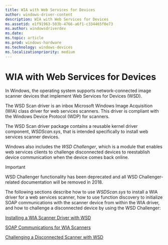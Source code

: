 ```yaml
---
title: WIA with Web Services for Devices
author: windows-driver-content
description: WIA with Web Services for Devices
ms.assetid: e1f91963-503b-4766-a6f1-c334465f0e73
ms.author: windowsdriverdev
ms.date:
ms.topic: article
ms.prod: windows-hardware
ms.technology: windows-devices
ms.localizationpriority: medium
---
```


# WIA with Web Services for Devices


In Windows, the operating system supports network-connected image scanner devices that implement Web Services for Devices (WSD).

The WSD Scan driver is an inbox Microsoft Windows Image Acquisition (WIA) class driver for web services scanners. This driver is compliant with the Windows Device Protocol (WDP) for scanners.

The WSD Scan driver package contains a reusable kernel driver component, *WSDScan.sys*, that is intended specifically to install web services scanner devices. 

Windows also includes the *WSD Challenger*, which is a module that enables web services clients to challenge disconnected devices to reestablish device communication when the device comes back online.

> [!IMPORTANT]  
> WSD Challenger functionality has been deprecated and all WSD Challenger-related documentation will be removed in 2018.

The following sections describe how to use *WSDScan.sys* to install a WIA driver for a web services scanner, how to use function discovery to initialize SOAP communications with the scanner device from within the WIA driver, and how to challenge a disconnected device by using the WSD Challenger:

[Installing a WIA Scanner Driver with WSD](installing-a-wia-scanner-driver-with-wsd.md)

[SOAP Communications for WIA Scanners](soap-communications-for-wia-scanners.md)

[Challenging a Disconnected Scanner with WSD](challenging-a-disconnected-scanner-with-the-wsd-challenger.md)

